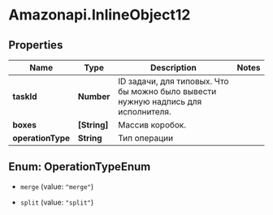 # Amazonapi.InlineObject12

## Properties

Name | Type | Description | Notes
------------ | ------------- | ------------- | -------------
**taskId** | **Number** | ID задачи, для типовых. Что бы можно было вывести нужную надпись для исполнителя. | 
**boxes** | **[String]** | Массив коробок. | 
**operationType** | **String** | Тип операции | 



## Enum: OperationTypeEnum


* `merge` (value: `"merge"`)

* `split` (value: `"split"`)




